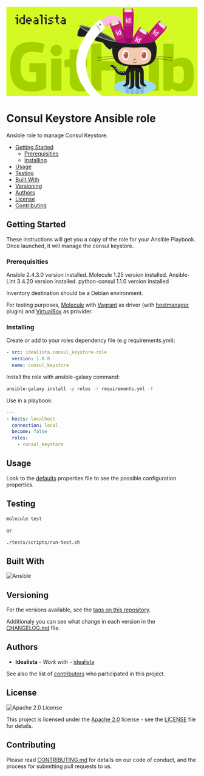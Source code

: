![Logo](https://raw.githubusercontent.com/idealista/consul_keystore-role/master/logo.gif)

# Consul Keystore Ansible role

Ansible role to manage Consul Keystore.

- [Getting Started](#getting-started)
  - [Prerequisities](#prerequisities)
  - [Installing](#installing)
- [Usage](#usage)
- [Testing](#testing)
- [Built With](#built-with)
- [Versioning](#versioning)
- [Authors](#authors)
- [License](#license)
- [Contributing](#contributing)

## Getting Started

These instructions will get you a copy of the role for your Ansible Playbook. Once launched, it will manage the consul keystore.

### Prerequisities

Ansible 2.4.3.0 version installed.
Molecule 1.25 version installed.
Ansible-Lint 3.4.20 version installed.
python-consul 1.1.0 version installed

Inventory destination should be a Debian environment.

For testing purposes, [Molecule](https://molecule.readthedocs.io/) with [Vagrant](https://www.vagrantup.com/) as driver (with [hostmanager](https://github.com/devopsgroup-io/vagrant-hostmanager) plugin) and [VirtualBox](https://www.virtualbox.org/) as provider.

### Installing

Create or add to your roles dependency file (e.g requirements.yml):

``` yml
- src: idealista.consul_keystore-role
  version: 1.0.0
  name: consul_keystore
```

Install the role with ansible-galaxy command:

```sh
ansible-galaxy install -p roles -r requirements.yml -f
```

Use in a playbook:

``` yml
---
- hosts: localhost
  connection: local
  become: false
  roles:
    - consul_keystore
```

## Usage

Look to the [defaults](defaults/main.yml) properties file to see the possible configuration properties.

## Testing

```sh
molecule test
```

or

```sh
./tests/scripts/run-test.sh
```

## Built With

![Ansible](https://img.shields.io/badge/ansible-2.4.3.0-green.svg)

## Versioning

For the versions available, see the [tags on this repository](https://github.com/idealista/consul_keystore-role/tags).

Additionaly you can see what change in each version in the [CHANGELOG.md](CHANGELOG.md) file.

## Authors

- **Idealista** - *Work with* - [idealista](https://github.com/idealista)

See also the list of [contributors](https://github.com/idealista/consul_keystore-role/contributors) who participated in this project.

## License

![Apache 2.0 License](https://img.shields.io/hexpm/l/plug.svg)

This project is licensed under the [Apache 2.0](https://www.apache.org/licenses/LICENSE-2.0) license - see the [LICENSE](LICENSE) file for details.

## Contributing

Please read [CONTRIBUTING.md](.github/CONTRIBUTING.md) for details on our code of conduct, and the process for submitting pull requests to us.
